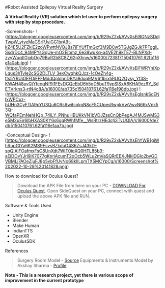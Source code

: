 #Robot Assisted Epilepsy Virtual Reality Surgery

**A Virtual Reality (VR) solution which let user to perform epilepsy surgery with step by step procedure.**

-Screenshots-
!(https://blogger.googleusercontent.com/img/b/R29vZ2xl/AVvXsEiBONzSDdjTwpW_ytyeMaGSrPJyiGG1brA9t-kZ4E5U2FZkiE2zoWPwttNVQJ8s7jFYUfTmGxf3M9D0w5TGJgZGJk7PFgglLSsdrDc4_94MPYsGqUe-mO2Eibmz_6e38wuKq-a4VE2h9kTE7-BLNPXd-zyyWuqtIGjobOg79BuR2b8C87_62pXhnw/s16000/7238f7150410761.62fa116e1a0ab.jpg)
!(https://blogger.googleusercontent.com/img/b/R29vZ2xl/AVvXsEiFWRYniXpLqus3hTvIe2cSG2DLTLV_3exCwqhkQJcz-1cOeZh4g-tts5YRUiOEFDjFFFMddQpldnnDBYa9doq9MV6fIbrxhRUQ2Qysy_Yf3S-KWAH48uvQjYfcoqNf9i1FEvDCQeEbD6h5qD5buT9ypSlSxA6KHA9ez6Y_SdETVrkns3-rtN4c8A/s16000/ab735c150410761.62fa116e198db.jpg)
!(https://blogger.googleusercontent.com/img/b/R29vZ2xl/AVvXsEgIsnkScENlxWPCuz-bUHn3CyFTtA9pYU3Qu6ORs6wihiqkpN8cF5CUpesRwpkVwVwvN66xVnk53Q-WQfaPEmNehHQp_74lLY_PNhuHBUKkVN1bVDJZssCnQbPegAJ4MJSwMS3e5M2uEir6IbHXAS0KY6s6gqRWhfMfe__WsRtrzHEdotj3TvUQlA/s16000/de7db5150410761.62fa116e1aa7b.jpg)


-Conceptual Design-
![https://blogger.googleusercontent.com/img/b/R29vZ2xl/AVvXsEhYWB1gjWhRupGtYa6K2MS9FsvsBZkduG4S6ZsJ43kD-spQIAlFOafmxFsC8UnXdt7WIT0iqXQ0HTL85b3-aEiDOvYJrl9iK7077gKnriAcumT2oOcb5WLu2mVaSQRrEEXJNkIDGIo2byGDVBMLj7AOeZjuFJ8p5vbFfUvNo68kIILpmTX5MCYpCg/s16000/Screenshot%202022-10-29%20141828.png)


How to download for Oculus Quest?

> Download the APK File from here on your PC - [DOWNLOAD For Oculus Quest](https://akshaysharmadev.itch.io/vr-epilepsy-surgery).
> Open SideQuest on your PC, connect with quest and upload the above APK file and RUN.

Software & Tools Used
- Unity Engine
- Blender
- Make Human
- IndianTTS
- OpenXR
- OculusSDK

References

> Surgery Room  Model - [Source](https://3dwarehouse.sketchup.com/model/fd77987f-3699-48bb-bd9f-5243ec6e0a1a/Operation-INNO)
> Equipments & Instruments Model by Akshay Sharma - [Profile](https://www.linkedin.com/in/akshay-sharma-27252418b/)

**Note - This is a research project, yet there is various scope of improvement in the current prototype**
